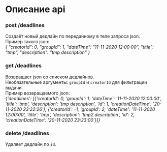 # Описание api

### post /deadlines
Создаёт новый дедлайн по переданному в теле запроса json.  
Пример такого json:  
_{ "creatorId": 0, "groupId": 1, "dateTime": "11-11-2020 12:00:00", "title": "tmp", "description": "tmp description" }_

### get /deadlines
Возвращает json со списком дедлайнов.  
Необязательные аргументы: `groupId` и `creatorId` для фильтрации выдачи.  
Пример возвращаемого json:  
_{'deadlines': \[{'creatorId': 0, 'groupId': 1, 'dateTime': '11-11-2020 12:00:00', 'title': 'tmp', 'description': 'tmp description', 'id': 1, 'creationDateTime': '20-11-2020 23:22:26'}, {'creatorId': -1, 'groupId': 2, 'dateTime': '11-11-2020 12:00:00', 'title': 'tmp', 'description': 'tmp2 description', 'id': 2, 'creationDateTime': '20-11-2020 23:23:00'}]}_
### delete /deadlines
Удаляет дедлайн по `id`.
